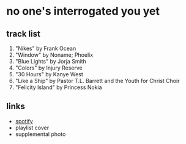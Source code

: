 # no one's interrogated you yet

## track list

1. "Nikes" by Frank Ocean
2. "Window" by Noname; Phoelix
3. "Blue Lights" by Jorja Smith
4. "Colors" by Injury Reserve
5. "30 Hours" by Kanye West
6. "Like a Ship" by Pastor T.L. Barrett and the Youth for Christ Choir
7. "Felicity Island" by Princess Nokia

## links

- [spotify](https://open.spotify.com/playlist/3J591mzLqydpzGJfMMI0ah)
- playlist cover
- supplemental photo
